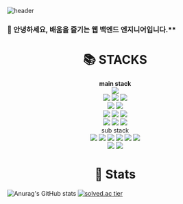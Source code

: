 ![header](https://capsule-render.vercel.app/api?type=waving&color=gradient&idx=2&height=250&section=header&text=SooJin's%20GitHub&fontSize=70&animation=fadeIn)
### 👋 안녕하세요, 배움을 즐기는 웹 백엔드 엔지니어입니다.**

<div align=center><h1>📚 STACKS</h1></div>

<div align=center> 
  <div style="font-weight: bold;">main stack</div>
  <img src="https://img.shields.io/badge/java-007396?style=for-the-badge&logo=java&logoColor=white"> 
  <br>
  
  <img src="https://img.shields.io/badge/spring-6DB33F?style=for-the-badge&logo=spring&logoColor=white"> 
  <img src="https://img.shields.io/badge/spring Boot-6DB33F?style=for-the-badge&logo=spring Boot&logoColor=white"> 
  <img src="https://img.shields.io/badge/spring security-6DB33F?style=for-the-badge&logo=spring security&logoColor=white"> 
  <br>
  
  <img src="https://img.shields.io/badge/mysql-4479A1?style=for-the-badge&logo=mysql&logoColor=white"> 
  <img src="https://img.shields.io/badge/redis-DC382D?style=for-the-badge&logo=redis&logoColor=white">
  <br>



  <img src="https://img.shields.io/badge/amazonaws-232F3E?style=for-the-badge&logo=amazonaws&logoColor=white"> 
 <img src="https://img.shields.io/badge/Amazon EC2-FF9900?style=for-the-badge&logo=Amazon EC2&logoColor=white"> 
  <img src="https://img.shields.io/badge/Amazon S3-569A31?style=for-the-badge&logo=Amazon S3&logoColor=white"> 
  <br>
  
  <img src="https://img.shields.io/badge/github-181717?style=for-the-badge&logo=github&logoColor=white">
  <img src="https://img.shields.io/badge/git-F05032?style=for-the-badge&logo=git&logoColor=white">
  <img src="https://img.shields.io/badge/jirasoftware-0052CC?style=for-the-badge&logo=jira software&logoColor=white">
  <br>
  
  <div>sub stack</div>
    <img src="https://img.shields.io/badge/python-3776AB?style=for-the-badge&logo=python&logoColor=white"> 
  <img src="https://img.shields.io/badge/FastAPI-009688?style=for-the-badge&logo=FastAPI&logoColor=white">
    
  <img src="https://img.shields.io/badge/html5-E34F26?style=for-the-badge&logo=html5&logoColor=white"> 
  <img src="https://img.shields.io/badge/css-1572B6?style=for-the-badge&logo=css3&logoColor=white"> 
  <img src="https://img.shields.io/badge/javascript-F7DF1E?style=for-the-badge&logo=javascript&logoColor=black"> 
  <img src="https://img.shields.io/badge/jquery-0769AD?style=for-the-badge&logo=jquery&logoColor=white">
  <br>
  

  
  <img src="https://img.shields.io/badge/react-61DAFB?style=for-the-badge&logo=react&logoColor=black"> 
  <img src="https://img.shields.io/badge/vue.js-4FC08D?style=for-the-badge&logo=vue.js&logoColor=white"> 
  <br>
  
</div>

  <div align=center><h1>🦾 Stats</h1></div>
  
  ![Anurag's GitHub stats](https://github-readme-stats.vercel.app/api?username=hula-la&show_icons=true&theme=buefy)
  [![solved.ac tier](http://mazassumnida.wtf/api/v2/generate_badge?boj=ksgf988)](https://solved.ac/ksgf988)
  


